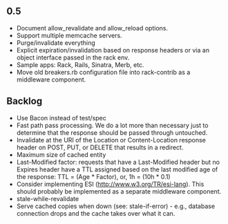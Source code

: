 ## 0.5

  - Document allow_revalidate and allow_reload options.
  - Support multiple memcache servers.
  - Purge/invalidate everything
  - Explicit expiration/invalidation based on response headers or via an
    object interface passed in the rack env.
  - Sample apps: Rack, Rails, Sinatra, Merb, etc.
  - Move old breakers.rb configuration file into rack-contrib as a
    middleware component.

## Backlog

  - Use Bacon instead of test/spec
  - Fast path pass processing. We do a lot more than necessary just to determine
    that the response should be passed through untouched.
  - Invalidate at the URI of the Location or Content-Location response header
    on POST, PUT, or DELETE that results in a redirect.
  - Maximum size of cached entity
  - Last-Modified factor: requests that have a Last-Modified header but no Expires
    header have a TTL assigned based on the last modified age of the response:
    TTL = (Age * Factor), or, 1h  = (10h * 0.1)
  - Consider implementing ESI (http://www.w3.org/TR/esi-lang). This should
    probably be implemented as a separate middleware component.
  - stale-while-revalidate
  - Serve cached copies when down (see: stale-if-error) - e.g., database
    connection drops and the cache takes over what it can. 
